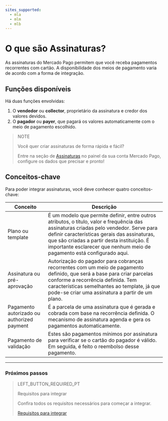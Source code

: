 ```yaml
---
sites_supported:
  - mla
  - mlm
  - mlb
---
```


# O que são Assinaturas?

As assinaturas do Mercado Pago permitem que você receba pagamentos recorrentes com cartão. A disponibilidade dos meios de pagamento varia de acordo com a forma de integração.

## Funções disponíveis

Há duas funções envolvidas: 
1. O __vendedor__ ou __collector__, proprietário da assinatura e credor dos valores devidos.
1. O __pagador__ ou __payer__, que pagará os valores automaticamente com o meio de pagamento escolhido.

> NOTE
> 
> Você quer criar assinaturas de forma rápida e fácil?
> 
> Entre na seção de [Assinaturas](https://www.mercadopago[FAKER][URL][DOMAIN]/subscription-plans) no painel da sua conta Mercado Pago, configure os dados que precisar e pronto!


## Conceitos-chave

Para poder integrar assinaturas, você deve conhecer quatro conceitos-chave: 

| Conceito | Descrição |
| --- |	--- |
| Plano ou template | É um modelo que permite definir, entre outros atributos, o título, valor e frequência das assinaturas criadas pelo vendedor. Serve para definir características gerais das assinaturas, que são criadas a partir desta instituição. É importante esclarecer que nenhum meio de pagamento está configurado aqui. |
| Assinatura ou pré-aprovação | Autorização do pagador para cobranças recorrentes com um meio de pagamento definido, que será a base para criar parcelas conforme a recorrência definida. Tem características semelhantes ao template, já que pode-se criar uma assinatura a partir de um plano. |
| Pagamento autorizado ou authorized payment | É a parcela de uma assinatura que é gerada e cobrada com base na recorrência definida. O mecanismo de assinatura agenda e gera os pagamentos automaticamente. |
| Pagamento de validação | Estes são pagamentos mínimos por assinatura para verificar se o cartão do pagador é válido. Em seguida, é feito o reembolso desse pagamento. |


------------
### Próximos passos
> LEFT_BUTTON_REQUIRED_PT
>
> Requisitos para integrar
>
> Confira todos os requisitos necessários para começar a integrar.
>
> [Requisitos para integrar](https://www.mercadopago[FAKER][URL][DOMAIN]/developers/pt/guides/online-payments/subscriptions/previous-requirements)

